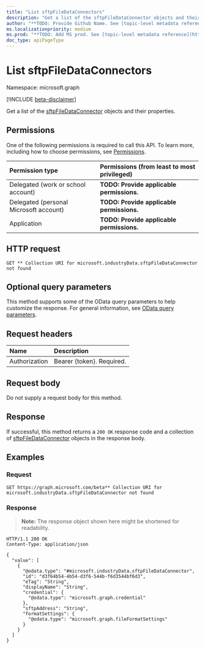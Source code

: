 ```yaml
---
title: "List sftpFileDataConnectors"
description: "Get a list of the sftpFileDataConnector objects and their properties."
author: "**TODO: Provide Github Name. See [topic-level metadata reference](https://msgo.azurewebsites.net/add/document/guidelines/metadata.html#topic-level-metadata)**"
ms.localizationpriority: medium
ms.prod: "**TODO: Add MS prod. See [topic-level metadata reference](https://msgo.azurewebsites.net/add/document/guidelines/metadata.html#topic-level-metadata)**"
doc_type: apiPageType
---
```


# List sftpFileDataConnectors
Namespace: microsoft.graph

[!INCLUDE [beta-disclaimer](../../includes/beta-disclaimer.md)]

Get a list of the [sftpFileDataConnector](../resources/sftpfiledataconnector.md) objects and their properties.

## Permissions
One of the following permissions is required to call this API. To learn more, including how to choose permissions, see [Permissions](/graph/permissions-reference).

|Permission type|Permissions (from least to most privileged)|
|:---|:---|
|Delegated (work or school account)|**TODO: Provide applicable permissions.**|
|Delegated (personal Microsoft account)|**TODO: Provide applicable permissions.**|
|Application|**TODO: Provide applicable permissions.**|

## HTTP request

<!-- {
  "blockType": "ignored"
}
-->
``` http
GET ** Collection URI for microsoft.industryData.sftpFileDataConnector not found
```

## Optional query parameters
This method supports some of the OData query parameters to help customize the response. For general information, see [OData query parameters](/graph/query-parameters).

## Request headers
|Name|Description|
|:---|:---|
|Authorization|Bearer {token}. Required.|

## Request body
Do not supply a request body for this method.

## Response

If successful, this method returns a `200 OK` response code and a collection of [sftpFileDataConnector](../resources/sftpfiledataconnector.md) objects in the response body.

## Examples

### Request
<!-- {
  "blockType": "request",
  "name": "list_sftpfiledataconnector"
}
-->
``` http
GET https://graph.microsoft.com/beta** Collection URI for microsoft.industryData.sftpFileDataConnector not found
```


### Response
>**Note:** The response object shown here might be shortened for readability.
<!-- {
  "blockType": "response",
  "truncated": true,
  "@odata.type": "Collection(microsoft.industryData.sftpFileDataConnector)"
}
-->
``` http
HTTP/1.1 200 OK
Content-Type: application/json

{
  "value": [
    {
      "@odata.type": "#microsoft.industryData.sftpFileDataConnector",
      "id": "d3f64b54-4b54-d3f6-544b-f6d3544bf6d3",
      "eTag": "String",
      "displayName": "String",
      "credential": {
        "@odata.type": "microsoft.graph.credential"
      },
      "sftpAddress": "String",
      "formatSettings": {
        "@odata.type": "microsoft.graph.fileFormatSettings"
      }
    }
  ]
}
```

